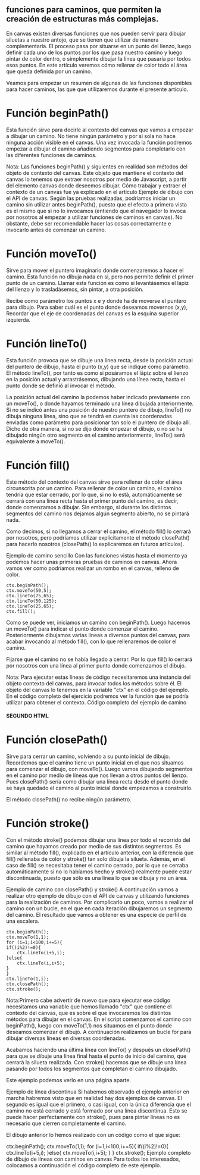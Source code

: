 ## funciones para caminos, que permiten la creación de estructuras más complejas.

En canvas existen diversas funciones que nos pueden servir para dibujar siluetas a nuestro antojo, que se tienen que utilizar de manera complementaria. El proceso pasa por situarse en un punto del lienzo, luego definir cada uno de los puntos por los que pasa nuestro camino y luego pintar de color dentro, o simplemente dibujar la línea que pasaría por todos esos puntos. En este artículo veremos cómo rellenar de color todo el área que queda definida por un camino.

Veamos para empezar un resumen de algunas de las funciones disponibles para hacer caminos, las que que utilizaremos durante el presente artículo.


# Función beginPath()
Esta función sirve para decirle al contexto del canvas que vamos a empezar a dibujar un camino. No tiene ningún parámetro y por si sola no hace ninguna acción visible en el canvas. Una vez invocada la función podremos empezar a dibujar el camino añadiendo segmentos para completarlo con las diferentes funciones de caminos.

Nota: Las funciones beginPath() y siguientes en realidad son métodos del objeto de contexto del canvas. Este objeto que mantiene el contexto del canvas lo tenemos que extraer nosotros por medio de Javascript, a partir del elemento canvas donde deseemos dibujar. Cómo trabajar y extraer el contexto de un canvas fue ya explicado en el artículo Ejemplo de dibujo con el API de canvas.
Según las pruebas realizadas, podríamos iniciar un camino sin utilizar antes beginPath(), puesto que el efecto a primera vista es el mismo que si no lo invocamos (entiendo que el navegador lo invoca por nosotros al empezar a utilizar funciones de caminos en canvas). No obstante, debe ser recomendable hacer las cosas correctamente e invocarlo antes de comenzar un camino.


# Función moveTo()
Sirve para mover el puntero imaginario donde comenzaremos a hacer el camino. Esta función no dibuja nada en si, pero nos permite definir el primer punto de un camino. Llamar esta función es como si levantásemos el lápiz del lienzo y lo trasladásemos, sin pintar, a otra posición.

Recibe como parámetro los puntos x e y donde ha de moverse el puntero para dibujo. Para saber cuál es el punto donde deseamos movernos (x,y), Recordar que el eje de coordenadas del canvas es la esquina superior izquierda.


# Función lineTo()
Esta función provoca que se dibuje una línea recta, desde la posición actual del puntero de dibujo, hasta el punto (x,y) que se indique como parámetro. El método lineTo(), por tanto es como si posáramos el lápiz sobre el lienzo en la posición actual y arrastrásemos, dibujando una línea recta, hasta el punto donde se definió al invocar el método.

La posición actual del camino la podemos haber indicado previamente con un moveTo(), o donde hayamos terminado una línea dibujada anteriormente. Si no se indicó antes una posición de nuestro puntero de dibujo, lineTo() no dibuja ninguna línea, sino que se tendrá en cuenta las coordenadas enviadas como parámetro para posicionar tan solo el puntero de dibujo allí. Dicho de otra manera, si no se dijo dónde empezar el dibujo, o no se ha dibujado ningún otro segmento en el camino anteriormente, lineTo() será equivalente a moveTo().


# Función fill()
Este método del contexto del canvas sirve para rellenar de color el área circunscrita por un camino. Para rellenar de color un camino, el camino tendría que estar cerrado, por lo que, si no lo está, automáticamente se cerrará con una línea recta hasta el primer punto del camino, es decir, donde comenzamos a dibujar. Sin embargo, si durante los distintos segmentos del camino nos dejamos algún segmento abierto, no se pintará nada.

Como decimos, si no llegamos a cerrar el camino, el método fill() lo cerrará por nosotros, pero podríamos utilizar explícitamente el método closePath() para hacerlo nosotros (closePath() lo explicaremos en futuros artículos).

Ejemplo de camino sencillo
Con las funciones vistas hasta el momento ya podemos hacer unas primeras pruebas de caminos en canvas. Ahora vamos ver como podríamos realizar un rombo en el canvas, relleno de color.

    ctx.beginPath();
    ctx.moveTo(50,5);
    ctx.lineTo(75,65);
    ctx.lineTo(50,125);
    ctx.lineTo(25,65);
    ctx.fill();

Como se puede ver, iniciamos un camino con beginPath(). Luego hacemos un moveTo() para indicar el punto donde comenzar el camino. Posteriormente dibujamos varias líneas a diversos puntos del canvas, para acabar invocando al método fill(), con lo que rellenaremos de color el camino.

Fijarse que el camino no se había llegado a cerrar. Por lo que fill() lo cerrará por nosotros con una línea al primer punto donde comenzamos el dibujo.

Nota: Para ejecutar estas líneas de código necesitaremos una instancia del objeto contexto del canvas, para invocar todos los métodos sobre él. El objeto del canvas lo tenemos en la variable "ctx" en el código del ejemplo. En el código completo del ejercicio podremos ver la función que se podría utilizar para obtener el contexto.
Código completo del ejemplo de camino


####
#### SEGUNDO HTML ####
#### 

# Función closePath()
Sirve para cerrar un camino, volviendo a su punto inicial de dibujo. Recordemos que el camino tiene un punto inicial en el que nos situamos para comenzar el dibujo, con moveTo(). Luego vamos dibujando segmentos en el camino por medio de líneas que nos llevan a otros puntos del lienzo. Pues closePath() sería como dibujar una línea recta desde el punto donde se haya quedado el camino al punto inicial donde empezamos a construirlo.

El método closePath() no recibe ningún parámetro.


# Función stroke()
Con el método stroke() podemos dibujar una línea por todo el recorrido del camino que hayamos creado por medio de sus distintos segmentos. Es similar al método fill(), explicado en el artículo anterior, con la diferencia que fill() rellenaba de color y stroke() tan solo dibuja la silueta. Además, en el caso de fill() se necesitaba tener el camino cerrado, por lo que se cerraba automáticamente si no lo habíamos hecho y stroke() realmente puede estar discontinuada, puesto que sólo es una línea lo que se dibuja y no un área.

Ejemplo de camino con closePath() y stroke()
A continuación vamos a realizar otro ejemplo de dibujo con el API de canvas y utilizando funciones para la realización de caminos. Por complicarlo un poco, vamos a realizar el camino con un bucle, en el que en cada iteración dibujaremos un segmento del camino. El resultado que vamos a obtener es una especie de perfil de una escalera.

    ctx.beginPath();
    ctx.moveTo(1,1);
    for (i=1;i<100;i+=5){
    if((i%2)!=0){
        ctx.lineTo(i+5,i);
    }else{
        ctx.lineTo(i,i+5);
    }
    }
    ctx.lineTo(1,i);
    ctx.closePath();
    ctx.stroke();
    
Nota:Primero cabe advertir de nuevo que para ejecutar ese código necesitamos una variable que hemos llamado "ctx" que contiene el contexto del canvas, que es sobre el que invocaremos los distintos métodos para dibujar en el canvas.
En el script comenzamos el camino con beginPath(), luego con moveTo(1,1) nos situamos en el punto donde deseamos comenzar el dibujo. A continuación realizamos un bucle for para dibujar diversas líneas en diversas coordenadas.

Acabamos haciendo una última línea con lineTo() y después un closePath() para que se dibuje una línea final hasta el punto de inicio del camino, que cerrará la silueta realizada. Con stroke() hacemos que se dibuje una línea pasando por todos los segmentos que completan el camino dibujado.

Este ejemplo podemos verlo en una página aparte.

Ejemplo de línea discontinua
Si habemos observado el ejemplo anterior en marcha habremos visto que en realidad hay dos ejemplos de canvas. El segundo es igual que el primero, o casi igual, con la única diferencia que el camino no está cerrado y está formado por una línea discontinua. Esto se puede hacer perfectamente con stroke(), pues para pintar líneas no es necesario que cierren completamente el camino.

El dibujo anterior lo hemos realizado con un código como el que sigue:

ctx.beginPath();
ctx.moveTo(1,1);
for (i=1;i<100;i+=5){
   if((i%2)!=0){
      ctx.lineTo(i+5,i);
   }else{
      ctx.moveTo(i,i+5);
   }
}
ctx.stroke();
Ejemplo completo de dibujo de líneas con caminos en canvas
Para todos los interesados, colocamos a continuación el código completo de este ejemplo.
